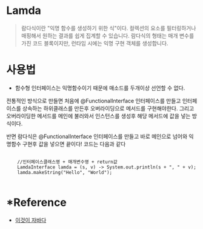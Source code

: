 # Lamda
> 람다식이란 "익명 함수를 생성하기 위한 식"이다.  컬렉션의 요소를 필터링하거나 매핑해서 원하는 결과를 쉽게 집계할 수 있습니다. 람다식의 형태는 매개 변수를 가진 코드 블록이지만, 런타임 시에는 익명 구현 객체를 생성합니다.

# 사용법
+ 함수형 인터페이스는 익명함수이기 때문에 매소드를 두개이상 선언할 수 없다.

전통적인 방식으로 만들면 처음에 @FunctionalInterface 인터페이스를 만들고 인터페이스를 상속하는 하위클래스를 만든후 오버라이딩으로 메서드를 구현해야한다.
그리고 오버라이딩한 메서드를 메인에 불러와서 인스턴스를 생성후 해당 메서드에 값을 넣는 방식이다.

반면 람다식은 @FunctionalInterface 인터페이스를 만들고 바로 메인으로 넘어와 익명함수 구현후 값을 넣으면 끝이다!
코드는 다음과 같다

<pre>
<code>
	//인터페이스클래스명 + 매개변수명 + return값
	LamdaInterface lamda = (s, v) -> System.out.println(s + ", " + v);
	lamda.makeString("Hello", "World");
</code>
</pre>

# *Reference
+ [이것이 자바다](http://www.yes24.com/Product/Goods/15651484)
